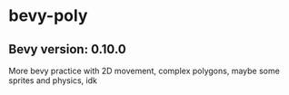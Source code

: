 # bevy-poly

## Bevy version: 0.10.0

More bevy practice with 2D movement, complex polygons,
maybe some sprites and physics, idk